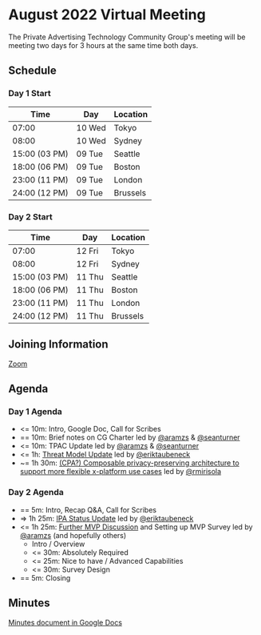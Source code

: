 # August 2022 Virtual Meeting

The Private Advertising Technology Community Group's meeting will be meeting two days for 3 hours at the same time both days.

## Schedule 

### Day 1 Start 

| Time          | Day    | Location      |
| ------------- | ------ | ------------- |
| 07:00         | 10 Wed | Tokyo         |
| 08:00         | 10 Wed | Sydney        |
| 15:00 (03 PM) | 09 Tue | Seattle       |
| 18:00 (06 PM) | 09 Tue | Boston        |
| 23:00 (11 PM) | 09 Tue | London        |
| 24:00 (12 PM) | 09 Tue | Brussels      |

### Day 2 Start 

| Time          | Day    | Location      |
| ------------- | ------ | ------------- |
| 07:00         | 12 Fri | Tokyo         |
| 08:00         | 12 Fri | Sydney        |
| 15:00 (03 PM) | 11 Thu | Seattle       |
| 18:00 (06 PM) | 11 Thu | Boston        |
| 23:00 (11 PM) | 11 Thu | London        |
| 24:00 (12 PM) | 11 Thu | Brussels      |

## Joining Information

[Zoom](https://mit.zoom.us/j/95356244879?pwd=NDBwZmxleTMwcHFpZG1MZW1tUXhVUT09)

## Agenda

### Day 1 Agenda

- <= 10m: Intro, Google Doc, Call for Scribes
- == 10m: Brief notes on CG Charter led by [@aramzs](https://github.com/aramzs) & [@seanturner](https://github.com/seanturner)
- <= 10m: TPAC Update led by [@aramzs](https://github.com/aramzs) & [@seanturner](https://github.com/seanturner)
- <= 1h: [Threat Model Update](https://github.com/patcg/meetings/issues/69) led by [@eriktaubeneck](https://github.com/eriktaubeneck)
- ~= 1h 30m: [(CPA?) Composable privacy-preserving architecture to support more flexible x-platform use cases](https://github.com/patcg/meetings/issues/65) led by [@rmirisola](https://github.com/rmirisola)

### Day 2 Agenda 

- == 5m: Intro, Recap Q&A, Call for Scribes
- => 1h 25m: [IPA Status Update](https://github.com/patcg/meetings/issues/70) led by [@eriktaubeneck](https://github.com/eriktaubeneck)
- <= 1h 25m: [Further MVP Discussion](https://github.com/patcg/meetings/issues/56) and Setting up MVP Survey led by [@aramzs](https://github.com/aramzs) (and hopefully others)
  - Intro / Overview
  - <= 30m: Absolutely Required
  - <= 25m: Nice to have / Advanced Capabilities
  - <= 30m: Survey Design
- == 5m: Closing

## Minutes

[Minutes document in Google Docs](https://docs.google.com/document/d/1jzUzPFH9BgkGUGTedSF8pk_GuJD_EZeggxn-UMVLZ90/edit#)
